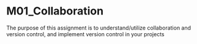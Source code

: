 # M01_Collaboration

The purpose of this assignment is to understand/utilize collaboration and version control, and implement version control in your projects
